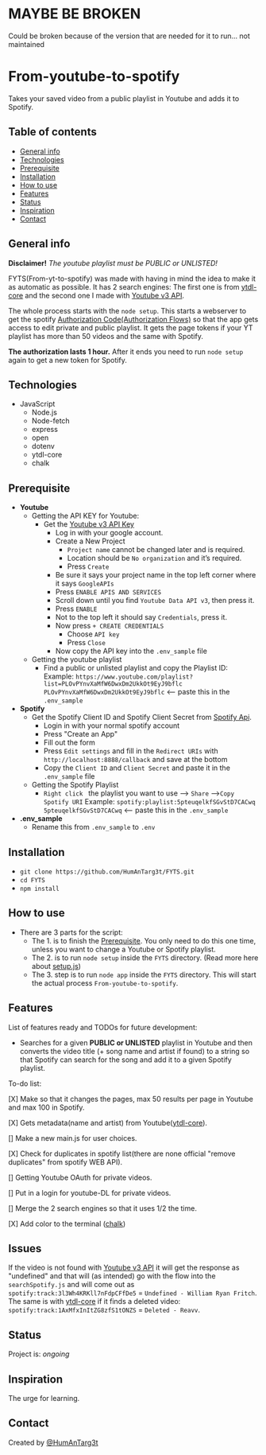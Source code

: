 # MAYBE BE BROKEN
Could be broken because of the version that are needed for it to run... not maintained

# From-youtube-to-spotify
 Takes your saved video from a public playlist in Youtube and adds it to Spotify.
 
## Table of contents
* [General info](#general-info)
* [Technologies](#technologies)
* [Prerequisite](#Prerequisite)
* [Installation](#Installation)
* [How to use](#How-to-use)
* [Features](#features)
* [Status](#status)
* [Inspiration](#inspiration)
* [Contact](#contact)
 
## General info
**Disclaimer!** _The youtube playlist must be PUBLIC or UNLISTED!_
 
FYTS(From-yt-to-spotify) was made with having in mind the idea to make it as automatic as possible.
It has 2 search engines:
The first one is from [ytdl-core](https://github.com/fent/node-ytdl-core) and the second one I made with [Youtube v3 API](https://developers.google.com/youtube/v3).
 
The whole process starts with the `node setup`. This starts a webserver to get
the spotify [Authorization Code(Authorization Flows)](https://developer.spotify.com/documentation/general/guides/authorization-guide/) so that the app gets access to edit private and public playlist. 
It gets the page tokens if your YT playlist has more than 50 videos and the same with Spotify.
 
**The authorization lasts 1 hour.** After it ends you need to run `node setup` again to get a new token for Spotify.
 
## Technologies
* JavaScript 
     * Node.js
     * Node-fetch
     * express
     * open
     * dotenv
     * ytdl-core
     * chalk
 
## Prerequisite
* **Youtube**
     * Getting the API KEY for Youtube:
          * Get the [Youtube v3 API Key](https://console.developers.google.com/)
               * Log in with your google account.
               * Create a New Project
                    * `Project name` cannot be changed later and is required.
                    * Location should be `No organization` and it’s required.
                    * Press `Create`
               * Be sure it says your project name in the top left corner where it says `GoogleAPIs`
               * Press `ENABLE APIS AND SERVICES`
               * Scroll down until you find `Youtube Data API v3`, then press it.
               * Press `ENABLE`
               * Not to the top left it should say `Credentials`, press it.
               * Now press `+ CREATE CREDENTIALS`
                    * Choose `API key`
                    * Press `Close`
               * Now copy the API key into the `.env_sample` file
     * Getting the youtube playlist
          * Find a public or unlisted playlist and copy the Playlist ID:
          Example:
          `https://www.youtube.com/playlist?list=PLOvPYnvXaMfW6DwxDm2UkkOt9EyJ9bflc`
          `PLOvPYnvXaMfW6DwxDm2UkkOt9EyJ9bflc` <-- paste this in the `.env_sample`
* **Spotify**
     * Get the Spotify Client ID and Spotify Client Secret from [Spotify Api](https://developer.spotify.com/dashboard/).
          * Login in with your normal spotify account
          * Press "Create an App"
          * Fill out the form
          * Press `Edit settings` and fill in the `Redirect URIs` with `http://localhost:8888/callback` and save at the bottom
          * Copy the `Client ID` and `Client Secret` and paste it in the `.env_sample` file
     * Getting the Spotify Playlist
          * `Right click ` the playlist you want to use --> `Share` -->`Copy Spotify URI` 
          Example:
          `spotify:playlist:5pteuqelkfSGvStD7CACwq`
          `5pteuqelkfSGvStD7CACwq` <-- paste this in the `.env_sample`
* **.env_sample**
     * Rename this from `.env_sample` to `.env`
 
## Installation
* `git clone https://github.com/HumAnTarg3t/FYTS.git`
* `cd FYTS`
* `npm install`
 
## How to use
* There are 3 parts for the script:
     * The 1. is to finish the [Prerequisite](#Prerequisite). You only need to do this one time, unless you want to change a Youtube or Spotify playlist.
     * The 2. is to run `node setup` inside the `FYTS` directory. (Read more here about [setup.js](#general-info))
     * The 3. step is to run `node app` inside the `FYTS` directory. This will start the actual process `From-youtube-to-spotify`.
 
## Features
List of features ready and TODOs for future development:
* Searches for a given **PUBLIC or UNLISTED** playlist in Youtube and then converts the video title (+ song name and artist if found) to a string so that Spotify can search for the song and add it to a given Spotify playlist.
 
To-do list:

[X] Make so that it changes the pages, max 50 results per page in Youtube and max 100
in Spotify.

[X] Gets metadata(name and artist) from Youtube([ytdl-core](https://github.com/fent/node-ytdl-core)).

[] Make a new main.js for user choices.

[X] Check for duplicates in spotify list(there are none official "remove duplicates" from spotify WEB API).

[] Getting Youtube OAuth for private videos.

[] Put in a login for youtube-DL for private videos.

[] Merge the 2 search engines so that it uses 1/2 the time.

[X] Add color to the terminal ([chalk](https://github.com/chalk/chalk))
 
## Issues
If the video is not found with [Youtube v3 API](https://developers.google.com/youtube/v3) it will get the response as "undefined" and that will (as intended) go with the flow into the `searchSpotify.js` and will come out as `spotify:track:3l3Wh4KRKll7nFdpCFfDe5` = `Undefined - William Ryan Fritch`.
The same is with [ytdl-core](https://github.com/fent/node-ytdl-core) if it finds a deleted video: `spotify:track:1AxMfxInItZG8zfS1tONZS` = `Deleted - Reavv`.
 
 
## Status
Project is: _ongoing_
 
## Inspiration
The urge for learning.
 
## Contact
Created by [@HumAnTarg3t](https://github.com/HumAnTarg3t)
 
 

